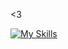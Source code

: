 <3

<!--- yes, i updated my readme just to include these silly icons -->
[![My Skills](https://skillicons.dev/icons?i=css,sass,html,nodejs,js,ts,mongodb,figma&perline=10)](https://skillicons.dev)

